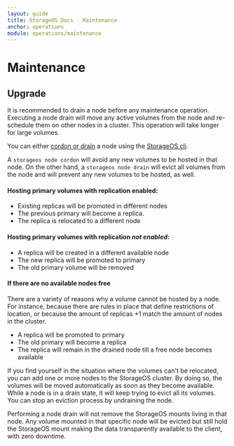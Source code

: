 ```yaml
---
layout: guide
title: StorageOS Docs - Maintenance
anchor: operations
module: operations/maintenance
---
```


# Maintenance

## Upgrade

It is recommended to drain a node before any maintenance operation. Executing a
node drain will move any active volumes from the node and re-schedule them on
other nodes in a cluster. This operation will take longer for large volumes.

You can either [cordon or drain](/docs/reference/cli/node) a node using the [StorageOS cli](/docs/reference/cli/index).

A `storageos node cordon` will avoid any new volumes to be hosted in that node. On the other hand, a `storageos node drain` will evict all volumes from the node and will prevent any new volumes to be hosted, as well.


####  Hosting primary volumes with replication enabled:

- Existing replicas will be promoted in different nodes
- The previous primary will become a replica.
- The replica is relocated to a different node

#### Hosting primary volumes with replication *not enabled*:

- A replica will be created in a different available node
- The new replica will be promoted to primary
- The old primary volume will be removed


#### If there are no available nodes free

There are a variety of reasons why a volume cannot be hosted by a node. For
instance, because there are rules in place that define restrictions of location,
or because the amount of replicas +1 match the amount of nodes in the cluster.

- A replica will be promoted to primary
- The old primary will become a replica
- The replica will remain in the drained node till a free node becomes available


If you find yourself in the situation where the volumes can't be relocated, you
can add one or more nodes to the StorageOS cluster. By doing so, the volumes
will be moved automatically as soon as they become available. While a node is in
a drain state, it will keep trying to evict all its volumes. You can stop an
eviction process by undraining the node.

Performing a node drain will not remove the StorageOS mounts living in that
node. Any volume mounted in that specific node will be evicted but still hold
the StorageOS mount making the data transparently available to the client, with
zero downtime.
